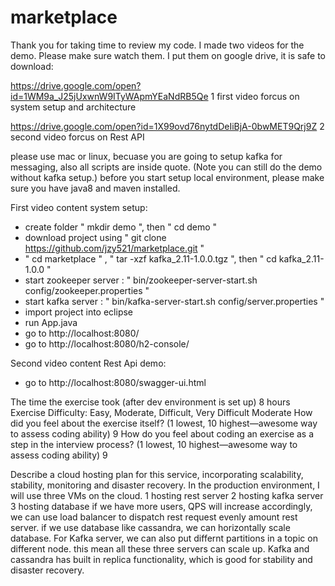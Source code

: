 # marketplace
Thank you for taking time to review my code. I made two videos for the demo. Please make sure watch them. I put them on google drive, it is safe to download:  

https://drive.google.com/open?id=1WM9a_J25jUxwnW9ITyWApmYEaNdRB5Qe
1 first video forcus on system setup and architecture

https://drive.google.com/open?id=1X99ovd76nytdDeIiBjA-0bwMET9Qrj9Z
2 second video forcus on Rest API

please use mac or linux, becuase you are going to setup kafka for messaging, also all scripts are inside quote. 
(Note you can still do the demo without kafka setup.)
before you start setup local environment, please make sure you have java8 and maven installed.

First video content system setup:
   - create folder " mkdir demo ", then " cd demo "
   - download project using " git clone https://github.com/jzy521/marketplace.git "
   - " cd marketplace " , " tar -xzf kafka_2.11-1.0.0.tgz ", then " cd kafka_2.11-1.0.0 "
   - start zookeeper server : " bin/zookeeper-server-start.sh config/zookeeper.properties "
   - start kafka server : " bin/kafka-server-start.sh config/server.properties "
   - import project into eclipse 
   - run App.java 
   - go to http://localhost:8080/
   - go to http://localhost:8080/h2-console/

Second video content Rest Api demo:
   - go to http://localhost:8080/swagger-ui.html


The time the exercise took (after dev environment is set up)
   8 hours
Exercise Difficulty: Easy, Moderate, Difficult, Very Difficult
   Moderate
How did you feel about the exercise itself? (1 lowest, 10 highest—awesome way to assess coding ability)
   9
How do you feel about coding an exercise as a step in the interview process?  (1 lowest, 10 highest—awesome way to assess coding ability)
   9

Describe a cloud hosting plan for this service, incorporating scalability, stability, monitoring and disaster recovery.
In the production environment, I will use  three VMs on the cloud. 
1 hosting rest server
2 hosting kafka server
3 hosting database
if we have more users, QPS will increase accordingly, we can use load balancer to dispatch rest request evenly amount rest server. if we use database like cassandra, we can horizontally scale database. For Kafka server, we can also put differnt partitions in a topic on different node. this mean all these three servers can scale up. 
Kafka and cassandra has built in replica functionality, which is good for stability and disaster recovery.


